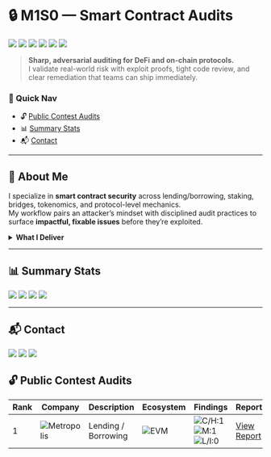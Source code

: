 # 🔒 M1S0 — Smart Contract Audits

<p>
  <img src="https://img.shields.io/badge/Focus-Smart%20Contracts-blueviolet?style=flat-square" />
  <img src="https://img.shields.io/badge/Method-Exploit%20POCs%20%7C%20Code%20Review%20%7C%20Threat%20Modeling-0ea5e9?style=flat-square" />
  <img src="https://img.shields.io/badge/Ecosystems-ETH%20%7C%20BSC%20%7C%20Polygon%20%7C%20Solana-10b981?style=flat-square" />
  <img src="https://img.shields.io/badge/Platforms-Sherlock%20%7C%20Code4rena%20%7C%20Immunefi-64748b?style=flat-square" />
  <img src="https://img.shields.io/badge/Freelance-Open-brightgreen?style=flat-square" />
  <img src="https://img.shields.io/badge/Last%20Updated-2025--09--05-334155?style=flat-square" />
</p>

> **Sharp, adversarial auditing for DeFi and on-chain protocols.**  
> I validate real-world risk with exploit proofs, tight code review, and clear remediation that teams can ship immediately.

### 🔗 Quick Nav
- 🔓 [Public Contest Audits](#-public-contest-audits)
- 📊 [Summary Stats](#-summary-stats)
- 📬 [Contact](#-contact)

---

## 🧠 About Me

I specialize in **smart contract security** across lending/borrowing, staking, bridges, tokenomics, and protocol-level mechanics.  
My workflow pairs an attacker’s mindset with disciplined audit practices to surface **impactful, fixable issues** before they’re exploited.

<details>
<summary><b>What I Deliver</b></summary>

- ⚡ **Exploit-driven validation**: proofs that demonstrate practical impact.  
- 🛠️ **Clear fixes**: precise remediation and safer patterns.  
- 🧪 **Structured testing**: invariants, state transitions, and economic edge cases.  
- 🧭 **Severity mapping**: Critical / High / Medium / Low/Info, with rationale.  
- 🔁 **Dev-friendly diffs**: highlight risky code paths and safe rewrites.
</details>

---

## 📊 Summary Stats
<!-- Update these numbers as you go -->
<p>
  <img src="https://img.shields.io/badge/Reports-1-blue?style=flat-square" />
  <img src="https://img.shields.io/badge/Public%20Contests-1-0ea5e9?style=flat-square" />
  <img src="https://img.shields.io/badge/Private%20Audits-0-64748b?style=flat-square" />
  <img src="https://img.shields.io/badge/Critical%2FHigh-1-red?style=flat-square" />
</p>

---

## 📬 Contact
<p>
  <a href="https://x.com/UnknownMnz"><img src="https://img.shields.io/badge/Twitter-@M1S0-1DA1F2?style=flat-square&logo=x" /></a>
  <a href="https://www.linkedin.com/in/m1s0/"><img src="https://img.shields.io/badge/LinkedIn-M1S0-0A66C2?style=flat-square&logo=linkedin&logoColor=white" /></a>
  <a href="https://bugcrowd.com/M1S0"><img src="https://img.shields.io/badge/Bugcrowd-Profile-FF5500?style=flat-square&logo=bugcrowd&logoColor=white" /></a>
</p>



## 🔓 Public Contest Audits

| Rank | Company | Description | Ecosystem | Findings | Report |
| ---- | -------- | ----------- | --------- | -------- | ------ |
| 1 | ![Metropolis](./assets/logos/metropolis.png) | Lending / Borrowing | ![EVM](./assets/chains/evm.svg) | ![C/H:1](https://img.shields.io/badge/C/H-1-red) ![M:1](https://img.shields.io/badge/M-1-orange) ![L/I:0](https://img.shields.io/badge/L/I-0-gray) | [View Report](./reports/Metropolis.pdf) |

